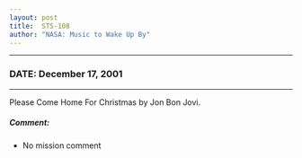 ```yaml
---
layout: post
title:  STS-108
author: "NASA: Music to Wake Up By"
---
```


----
### DATE: December 17, 2001
----
Please Come Home For Christmas by Jon Bon Jovi.

##### Comment:
* No mission comment
